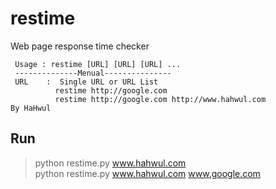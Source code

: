 # restime
Web page response time checker

     Usage : restime [URL] [URL] [URL] ...
     --------------Menual---------------
     URL    :  Single URL or URL List
              restime http://google.com
              restime http://google.com http://www.hahwul.com
    By HaHwul


## Run
>python restime.py www.hahwul.com<br>
>python restime.py www.hahwul.com www.google.com<br>

